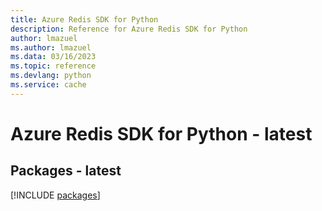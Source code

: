 ```yaml
---
title: Azure Redis SDK for Python
description: Reference for Azure Redis SDK for Python
author: lmazuel
ms.author: lmazuel
ms.data: 03/16/2023
ms.topic: reference
ms.devlang: python
ms.service: cache
---
```

# Azure Redis SDK for Python - latest
## Packages - latest
[!INCLUDE [packages](redis-index.md)]